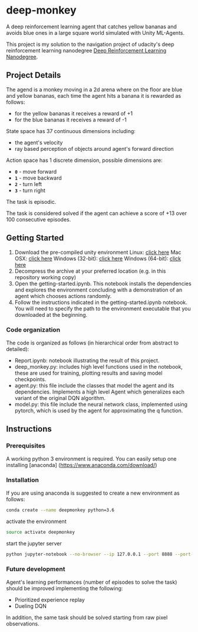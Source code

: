 # deep-monkey
A deep reinforcement learning agent that catches yellow bananas and avoids blue ones in a large square world simulated
with Unity ML-Agents.

This project is my solution to the navigation project of udacity's deep reinforcement learning nanodegree 
[Deep Reinforcement Learning Nanodegree](https://www.udacity.com/course/deep-reinforcement-learning-nanodegree--nd893).

## Project Details
The agend is a monkey moving in a 2d arena where on the floor are blue and yellow bananas, each time the agent hits a 
banana it is rewarded as follows:
- for the yellow bananas it receives a reward of +1 
- for the blue bananas it receives a reward of -1

State space has 37 continuous dimensions including:
- the agent's velocity
- ray based perception of objects around agent's forward direction

Action space has 1 discrete dimension, possible dimensions are:
- **`0`** - move forward
- **`1`** - move backward
- **`2`** - turn left
- **`3`** - turn right

The task is episodic.

The task is considered solved if the agent can achieve a score of +13 over 100 consecutive episodes.

## Getting Started
1. Download the pre-compiled unity environment
Linux: [click here](https://s3-us-west-1.amazonaws.com/udacity-drlnd/P1/Banana/Banana_Linux.zip)
Mac OSX: [click here](https://s3-us-west-1.amazonaws.com/udacity-drlnd/P1/Banana/Banana.app.zip)
Windows (32-bit): [click here](https://s3-us-west-1.amazonaws.com/udacity-drlnd/P1/Banana/Banana_Windows_x86.zip)
Windows (64-bit): [click here](https://s3-us-west-1.amazonaws.com/udacity-drlnd/P1/Banana/Banana_Windows_x86_64.zip)
1. Decompress the archive at your preferred location (e.g. in this repository working copy)
1. Open the getting-started.ipynb. This notebook installs the dependencies and explores the environment concluding
with a demonstration of an agent which chooses actions randomly.
1. Follow the instructions indicated in the getting-started.ipynb notebook. You will need to specify the path to the 
environment executable that you downloaded at the beginning.

### Code organization
The code is organized as follows (in hierarchical order from abstract to detailed):
- Report.ipynb: notebook illustrating the result of this project.
- deep_monkey.py: includes high level functions used in the notebook, these are used for training, plotting results and 
saving model checkpoints.
- agent.py: this file include the classes that model the agent and its dependencies. Implements a high level Agent which
generalizes each variant of the original DQN algorithm.
- model.py: this file include the neural network class, implemented using pytorch, which is used by the agent for
approximating the q function.

## Instructions

### Prerequisites
A working python 3 environment is required. You can easily setup one installing [anaconda] (https://www.anaconda.com/download/)

### Installation
If you are using anaconda is suggested to create a new environment as follows:
```bash
conda create --name deepmonkey python=3.6
```
activate the environment
```bash
source activate deepmonkey
```
start the jupyter server
```bash
python jupyter-notebook --no-browser --ip 127.0.0.1 --port 8888 --port-retries=0
```

### Future development
Agent's learning performances (number of episodes to solve the task) should be improved implementing the following:
- Prioritized experience replay
- Dueling DQN

In addition, the same task should be solved starting from raw pixel observations.